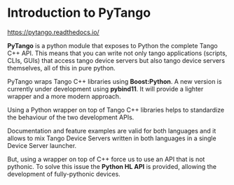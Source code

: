 # Introduction to PyTango

https://pytango.readthedocs.io/

**PyTango** is a python module that exposes to Python the complete Tango C++ API. This means that you can write not only tango applications (scripts, CLIs, GUIs) that access tango device servers but also tango device servers themselves, all of this in pure python.

PyTango wraps Tango C++ libraries using **Boost:Python**. A new version is currently under development using **pybind11**. It will provide a lighter wrapper and a more modern approach.

Using a Python wrapper on top of Tango C++ libraries helps to standardize the behaviour of the two development APIs. 

Documentation and feature examples are valid for both languages and it allows to mix Tango Device Servers written in both languages in a single Device Server launcher.

But, using a wrapper on top of C++ force us to use an API that is not pythonic. To solve this issue the **Python HL API** is provided, allowing the development of fully-pythonic devices.


